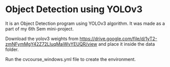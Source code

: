 # Object Detection using YOLOv3
It is an Object Detection program using YOLOv3 algorithm. It was made as a part of my 6th Sem mini-project.

Download the yolov3 weights from https://drive.google.com/file/d/1yT2-zmNFymMgY42Z72LIuqMaiWvYEUQR/view and place it inside the data folder.

Run the cvcourse_windows.yml file to create the environment.
 
